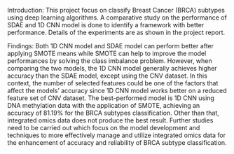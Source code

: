 Introduction:
This project focus on classify Breast Cancer (BRCA) subtypes using deep learning algorithms. A comparative study on the performance of SDAE and 1D CNN model is done to identify a framework with better performance. Details of the experiments are as shown in the project report.

Findings:
Both 1D CNN model and SDAE model can perform better after applying SMOTE means while SMOTE can help to improve the model performances by solving the class imbalance problem. However, when comparing the two models, the 1D CNN model generally achieves higher accuracy than the SDAE model, except using the CNV dataset. In this context, the number of selected features could be one of the factors that affect the models’ accuracy since 1D CNN model works better on a reduced feature set of CNV dataset. The best-performed model is 1D CNN using DNA methylation data with the application of SMOTE, achieving an accuracy of 81.19% for the BRCA subtypes classification. Other than that, integrated omics data does not produce the best result. Further studies need to be carried out which focus on the model development and techniques to more effectively manage and utilize integrated omics data for the enhancement of accuracy and reliability of BRCA subtype classification.

